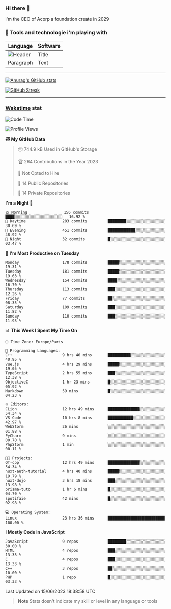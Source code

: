 ### Hi there 👋

i'm the CEO of Acorp a foundation create in 2029  

### 🧰 Tools and technologie i'm playing with

 | Language | Software |
| ----------- | ----------- |
| ![Header](https://img.shields.io/badge/Nuxt3-green&style=for-the-badge&logo=nustjs&logoColor=00DC82) | Title |
| Paragraph | Text |

---

[![Anurag's GitHub stats](https://github-readme-stats.vercel.app/api?username=ackimixs&show_icons=true&theme=github_dark&count_private=true)](https://www.ackimixs.xyz)

[![GitHub Streak](https://github-readme-streak-stats.herokuapp.com?user=Ackimixs&theme=github-dark-blue&date_format=j%20M%5B%20Y%5D&mode=weekly)](https://git.io/streak-stats)

---
 
 ### [Wakatime](https://wakatime.com/) stat

<!--START_SECTION:waka-->
![Code Time](http://img.shields.io/badge/Code%20Time-679%20hrs%2020%20mins-blue)

![Profile Views](http://img.shields.io/badge/Profile%20Views-0-blue)

**🐱 My GitHub Data** 

> 📦 744.9 kB Used in GitHub's Storage 
 > 
> 🏆 264 Contributions in the Year 2023
 > 
> 🚫 Not Opted to Hire
 > 
> 📜 14 Public Repositories 
 > 
> 🔑 14 Private Repositories 
 > 
**I'm a Night 🦉** 

```text
🌞 Morning                156 commits         ████░░░░░░░░░░░░░░░░░░░░░   16.92 % 
🌆 Daytime                283 commits         ████████░░░░░░░░░░░░░░░░░   30.69 % 
🌃 Evening                451 commits         ████████████░░░░░░░░░░░░░   48.92 % 
🌙 Night                  32 commits          █░░░░░░░░░░░░░░░░░░░░░░░░   03.47 % 
```
📅 **I'm Most Productive on Tuesday** 

```text
Monday                   178 commits         █████░░░░░░░░░░░░░░░░░░░░   19.31 % 
Tuesday                  181 commits         █████░░░░░░░░░░░░░░░░░░░░   19.63 % 
Wednesday                154 commits         ████░░░░░░░░░░░░░░░░░░░░░   16.70 % 
Thursday                 113 commits         ███░░░░░░░░░░░░░░░░░░░░░░   12.26 % 
Friday                   77 commits          ██░░░░░░░░░░░░░░░░░░░░░░░   08.35 % 
Saturday                 109 commits         ███░░░░░░░░░░░░░░░░░░░░░░   11.82 % 
Sunday                   110 commits         ███░░░░░░░░░░░░░░░░░░░░░░   11.93 % 
```


📊 **This Week I Spent My Time On** 

```text
🕑︎ Time Zone: Europe/Paris

💬 Programming Languages: 
C++                      9 hrs 40 mins       ██████████░░░░░░░░░░░░░░░   40.95 % 
Vue.js                   4 hrs 29 mins       █████░░░░░░░░░░░░░░░░░░░░   19.05 % 
TypeScript               2 hrs 55 mins       ███░░░░░░░░░░░░░░░░░░░░░░   12.38 % 
ObjectiveC               1 hr 23 mins        █░░░░░░░░░░░░░░░░░░░░░░░░   05.92 % 
Markdown                 59 mins             █░░░░░░░░░░░░░░░░░░░░░░░░   04.23 % 

🔥 Editors: 
CLion                    12 hrs 49 mins      ██████████████░░░░░░░░░░░   54.34 % 
VS Code                  10 hrs 8 mins       ███████████░░░░░░░░░░░░░░   42.97 % 
WebStorm                 26 mins             ░░░░░░░░░░░░░░░░░░░░░░░░░   01.88 % 
PyCharm                  9 mins              ░░░░░░░░░░░░░░░░░░░░░░░░░   00.70 % 
PhpStorm                 1 min               ░░░░░░░░░░░░░░░░░░░░░░░░░   00.11 % 

🐱‍💻 Projects: 
QT-cpp                   12 hrs 49 mins      ██████████████░░░░░░░░░░░   54.34 % 
nuxt-auth-tutorial       4 hrs 40 mins       █████░░░░░░░░░░░░░░░░░░░░   19.79 % 
nuxt-dojo                3 hrs 18 mins       ███░░░░░░░░░░░░░░░░░░░░░░   13.98 % 
prisma-tuto              1 hr 6 mins         █░░░░░░░░░░░░░░░░░░░░░░░░   04.70 % 
spotifaie                42 mins             █░░░░░░░░░░░░░░░░░░░░░░░░   02.98 % 

💻 Operating System: 
Linux                    23 hrs 36 mins      █████████████████████████   100.00 % 
```

**I Mostly Code in JavaScript** 

```text
JavaScript               9 repos             ████████░░░░░░░░░░░░░░░░░   30.00 % 
HTML                     4 repos             ███░░░░░░░░░░░░░░░░░░░░░░   13.33 % 
C                        4 repos             ███░░░░░░░░░░░░░░░░░░░░░░   13.33 % 
C++                      3 repos             ██░░░░░░░░░░░░░░░░░░░░░░░   10.00 % 
PHP                      1 repo              █░░░░░░░░░░░░░░░░░░░░░░░░   03.33 % 
```




 Last Updated on 15/06/2023 18:38:58 UTC
<!--END_SECTION:waka-->

> **Note**
> Stats dosn't indicate my skill or level in any language or tools
